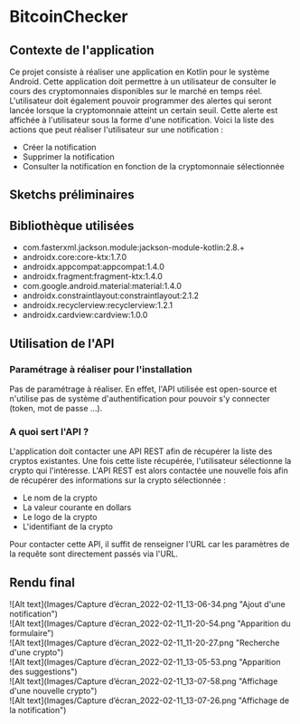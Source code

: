 # BitcoinChecker


## Contexte de l'application

Ce projet consiste à réaliser une application en Kotlin pour le système Android.
Cette application doit permettre à un utilisateur de consulter le cours des cryptomonnaies disponibles sur le marché en temps réel.
L'utilisateur doit également pouvoir programmer des alertes qui seront lancée lorsque la cryptomonnaie atteint un certain seuil. Cette alerte est affichée à l'utilisateur sous la forme d'une notification. Voici la liste des actions que peut réaliser l'utilisateur sur une notification : 
- Créer la notification
- Supprimer la notification
- Consulter la notification en fonction de la cryptomonnaie sélectionnée

## Sketchs préliminaires

## Bibliothèque utilisées

- com.fasterxml.jackson.module:jackson-module-kotlin:2.8.+
- androidx.core:core-ktx:1.7.0
- androidx.appcompat:appcompat:1.4.0
- androidx.fragment:fragment-ktx:1.4.0
- com.google.android.material:material:1.4.0
- androidx.constraintlayout:constraintlayout:2.1.2
- androidx.recyclerview:recyclerview:1.2.1
- androidx.cardview:cardview:1.0.0


## Utilisation de l'API

### Paramétrage à réaliser pour l'installation

Pas de paramétrage à réaliser. En effet, l'API utilisée est open-source et n'utilise pas de système d'authentification pour pouvoir s'y connecter (token, mot de passe ...).

### A quoi sert l'API ?

L'application doit contacter une API REST afin de récupérer la liste des cryptos existantes. Une fois cette liste récupérée, l'utilisateur sélectionne la crypto qui l'intéresse. L'API REST est alors contactée une nouvelle fois afin de récupérer des informations sur la crypto sélectionnée :

- Le nom de la crypto
- La valeur courante en dollars
- Le logo de la crypto
- L'identifiant de la crypto

Pour contacter cette API, il suffit de renseigner l'URL car les paramètres de la requête sont directement passés via l'URL. 

## Rendu final

![Alt text](Images/Capture d’écran_2022-02-11_13-06-34.png "Ajout d'une notification")
<br/>
![Alt text](Images/Capture d’écran_2022-02-11_11-20-54.png "Apparition du formulaire")
<br/>
![Alt text](Images/Capture d’écran_2022-02-11_11-20-27.png "Recherche d'une crypto")
<br/>
![Alt text](Images/Capture d’écran_2022-02-11_13-05-53.png "Apparition des suggestions")
<br/>
![Alt text](Images/Capture d’écran_2022-02-11_13-07-58.png "Affichage d'une nouvelle crypto")
<br/>
![Alt text](Images/Capture d’écran_2022-02-11_13-07-26.png "Affichage de la notification")




